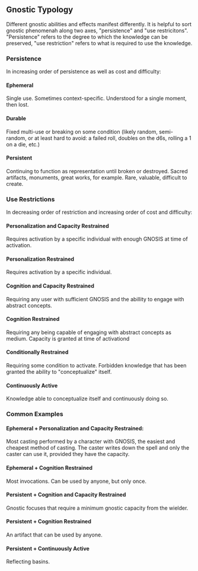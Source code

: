 ## Gnostic Typology

Different gnostic abilities and effects manifest differently. It is helpful to sort gnostic phenomenah along two axes, "persistence" and "use restricitons". "Persistence" refers to the degree to which the knowledge can be preserved, "use restriction" refers to what is required to use the knowledge.

### Persistence
In increasing order of persistence as well as cost and difficulty: 

#### Ephemeral
Single use. Sometimes context-specific. Understood for a single moment, then lost.

#### Durable 
Fixed multi-use or breaking on some condition (likely random, semi-random, or at least hard to avoid: a failed roll, doubles on the d6s, rolling a 1 on a die, etc.)

#### Persistent
Continuing to function as representation until broken or destroyed. Sacred artifacts, monuments, great works, for example. Rare, valuable, difficult to create.

### Use Restrictions
In decreasing order of restriction and increasing order of cost and difficulty:

#### Personalization and Capacity Restrained
Requires activation by a specific individual with enough GNOSIS at time of activation.

#### Personalization Restrained
Requires activation by a specific individual.

#### Cognition and Capacity Restrained
Requiring any user with sufficient GNOSIS and the abillity to engage with abstract concepts.

#### Cognition Restrained
Requiring any being capable of engaging with abstract concepts as medium. Capacity is granted at time of activationd

#### Conditionally Restrained
Requiring some condition to activate. Forbidden knowledge that has been granted the ability to "conceptualize" itself.

#### Continuously Active
Knowledge able to conceptualize itself and continuously doing so.

### Common Examples

#### Ephemeral + Personalization and Capacity Restrained: 
Most casting performed by a character with GNOSIS, the easiest and cheapest method of casting. The caster writes down the spell and only the caster can use it, provided they have the capacity.

#### Ephemeral + Cognition Restrained
Most invocations. Can be used by anyone, but only once.

#### Persistent + Cognition and Capacity Restrained
Gnostic focuses that require a minimum gnostic capacity from the wielder.

#### Persistent + Cognition Restrained
An artifact that can be used by anyone.
 
#### Persistent + Continuously Active
Reflecting basins.